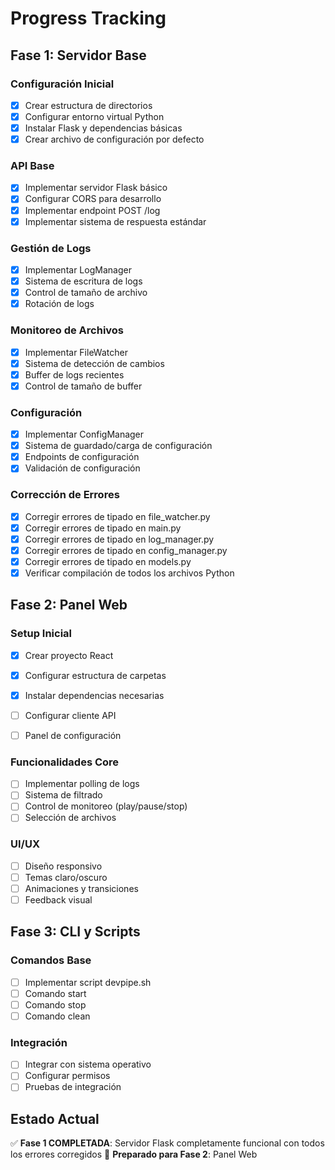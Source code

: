 # Progress Tracking

## Fase 1: Servidor Base

### Configuración Inicial
- [x] Crear estructura de directorios
- [x] Configurar entorno virtual Python
- [x] Instalar Flask y dependencias básicas
- [x] Crear archivo de configuración por defecto

### API Base
- [x] Implementar servidor Flask básico
- [x] Configurar CORS para desarrollo
- [x] Implementar endpoint POST /log
- [x] Implementar sistema de respuesta estándar

### Gestión de Logs
- [x] Implementar LogManager
- [x] Sistema de escritura de logs
- [x] Control de tamaño de archivo
- [x] Rotación de logs

### Monitoreo de Archivos
- [x] Implementar FileWatcher
- [x] Sistema de detección de cambios
- [x] Buffer de logs recientes
- [x] Control de tamaño de buffer

### Configuración
- [x] Implementar ConfigManager
- [x] Sistema de guardado/carga de configuración
- [x] Endpoints de configuración
- [x] Validación de configuración

### Corrección de Errores
- [x] Corregir errores de tipado en file_watcher.py
- [x] Corregir errores de tipado en main.py
- [x] Corregir errores de tipado en log_manager.py
- [x] Corregir errores de tipado en config_manager.py
- [x] Corregir errores de tipado en models.py
- [x] Verificar compilación de todos los archivos Python

## Fase 2: Panel Web

### Setup Inicial
- [x] Crear proyecto React
- [x] Configurar estructura de carpetas
- [x] Instalar dependencias necesarias
- [ ] Configurar cliente API

- [ ] Panel de configuración

### Funcionalidades Core
- [ ] Implementar polling de logs
- [ ] Sistema de filtrado
- [ ] Control de monitoreo (play/pause/stop)
- [ ] Selección de archivos

### UI/UX
- [ ] Diseño responsivo
- [ ] Temas claro/oscuro
- [ ] Animaciones y transiciones
- [ ] Feedback visual

## Fase 3: CLI y Scripts

### Comandos Base
- [ ] Implementar script devpipe.sh
- [ ] Comando start
- [ ] Comando stop
- [ ] Comando clean

### Integración
- [ ] Integrar con sistema operativo
- [ ] Configurar permisos
- [ ] Pruebas de integración

## Estado Actual
✅ **Fase 1 COMPLETADA**: Servidor Flask completamente funcional con todos los errores corregidos
🚀 **Preparado para Fase 2**: Panel Web
